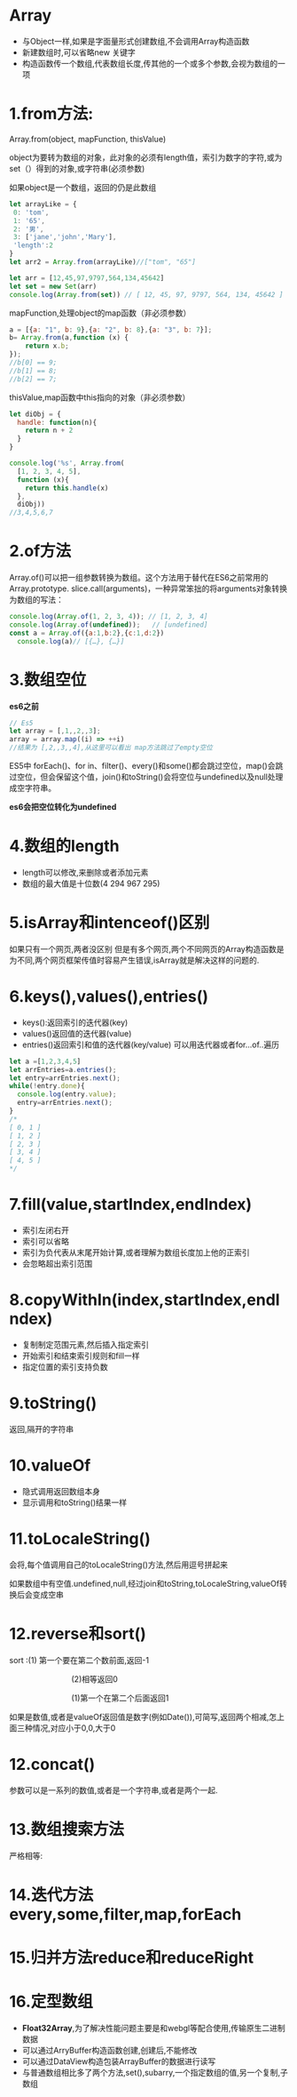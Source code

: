 # Array
* 与Object一样,如果是字面量形式创建数组,不会调用Array构造函数
* 新建数组时,可以省略new 关键字
* 构造函数传一个数组,代表数组长度,传其他的一个或多个参数,会视为数组的一项
# 1.from方法:
Array.from(object, mapFunction, thisValue)

object为要转为数组的对象，此对象的必须有length值，索引为数字的字符,或为set（）得到的对象,或字符串(必须参数)

如果object是一个数组，返回的仍是此数组

```javascript
let arrayLike = {
 0: 'tom', 
 1: '65',
 2: '男',
 3: ['jane','john','Mary'],
 'length':2
}
let arr2 = Array.from(arrayLike)//["tom", "65"]

```
```javascript
let arr = [12,45,97,9797,564,134,45642]
let set = new Set(arr)
console.log(Array.from(set)) // [ 12, 45, 97, 9797, 564, 134, 45642 ]
```
mapFunction,处理object的map函数（非必须参数）

```javascript
a = [{a: "1", b: 9},{a: "2", b: 8},{a: "3", b: 7}];
b= Array.from(a,function (x) {
    return x.b;
});
//b[0] == 9;
//b[1] == 8;
//b[2] == 7;
```
thisValue,map函数中this指向的对象（非必须参数）

```javascript
let diObj = {
  handle: function(n){
    return n + 2
  }
}

console.log('%s', Array.from(
  [1, 2, 3, 4, 5], 
  function (x){
    return this.handle(x)
  }, 
  diObj))
//3,4,5,6,7
```
# 2.of方法
Array.of()可以把一组参数转换为数组。这个方法用于替代在ES6之前常用的Array.prototype. slice.call(arguments)，一种异常笨拙的将arguments对象转换为数组的写法：



```javascript
console.log(Array.of(1, 2, 3, 4)); // [1, 2, 3, 4]
console.log(Array.of(undefined));   // [undefined]
const a = Array.of({a:1,b:2},{c:1,d:2})
  console.log(a)// [{…}, {…}]
```


# 3.数组空位
**es6之前**

```javascript
// Es5
let array = [,1,,2,,3];
array = array.map((i) => ++i)  
//结果为 [,2,,3,,4],从这里可以看出 map方法跳过了empty空位

```
ES5中 forEach()、for in、filter()、every()和some()都会跳过空位，map()会跳过空位，但会保留这个值，join()和toString()会将空位与undefined以及null处理成空字符串。

**es6会把空位转化为undefined**

# 4.数组的length
* length可以修改,来删除或者添加元素
* 数组的最大值是十位数(4 294 967 295)
# 5.isArray和intenceof()区别
如果只有一个网页,两者没区别
但是有多个网页,两个不同网页的Array构造函数是为不同,两个网页框架传值时容易产生错误,isArray就是解决这样的问题的.
# 6.keys(),values(),entries()
* keys():返回索引的迭代器(key)
* values()返回值的迭代器(value)
* entries()返回索引和值的迭代器(key/value)
可以用迭代器或者for...of..遍历

```javascript
let a =[1,2,3,4,5]
let arrEntries=a.entries();
let entry=arrEntries.next();
while(!entry.done){
  console.log(entry.value);
  entry=arrEntries.next();
}
/*
[ 0, 1 ]
[ 1, 2 ]
[ 2, 3 ]
[ 3, 4 ]
[ 4, 5 ]
*/

```
# 7.fill(value,startIndex,endIndex)

* 索引左闭右开
* 索引可以省略
* 索引为负代表从末尾开始计算,或者理解为数组长度加上他的正索引
* 会忽略超出索引范围
# 8.copyWithIn(index,startIndex,endIndex)
* 复制制定范围元素,然后插入指定索引
* 开始索引和结束索引规则和fill一样
* 指定位置的索引支持负数
# 9.toString()
返回,隔开的字符串
# 10.valueOf
* 隐式调用返回数组本身
* 显示调用和toString()结果一样
# 11.toLocaleString()
会将,每个值调用自己的toLocaleString()方法,然后用逗号拼起来

如果数组中有空值.undefined,null,经过join和toString,toLocaleString,valueOf转换后会变成空串

# 12.reverse和sort()
sort :(1) 第一个要在第二个数前面,返回-1

        (2)相等返回0

        (1)第一个在第二个后面返回1

如果是数值,或者是valueOf返回值是数字(例如Date()),可简写,返回两个相减,怎上面三种情况,对应小于0,0,大于0

# 12.concat()
参数可以是一系列的数值,或者是一个字符串,或者是两个一起.

# 13.数组搜索方法
严格相等:

# 14.迭代方法every,some,filter,map,forEach
# 15.归并方法reduce和reduceRight
# 16.定型数组 
* **Float32Array**,为了解决性能问题主要是和webgl等配合使用,传输原生二进制数据
* 可以通过ArryBuffer构造函数创建,创建后,不能修改
* 可以通过DataView构造包装ArrayBuffer的数据进行读写
* 与普通数组相比多了两个方法,set(),subarry,一个指定数组的值,另一个复制,子数组 

